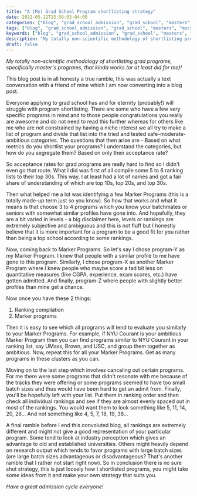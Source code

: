 ```yaml
---
title: "A (My) Grad School Program shortlisting strategy"
date: 2022-05-12T15:56:03-04:00
categories: ["blog", "grad_school_admission", "grad_school", "masters", "mscs"]
tags: ["blog", "grad_school_admission", "grad_school", "masters", "mscs"]
keywords: ["blog", "grad_school_admission", "grad_school", "masters", "mscs"]
description: "My totally non-scientific methodology of shortlisting programs that kinda works!"
draft: false
---
```


*My totally non-scientific methodology of shortlisting grad programs, specifically master's programs, that kinda works (or at least did for me)!*

This blog post is in all honesty a true ramble, this was actually a text conversation with a friend of mine which I am now converting into a blog post.

Everyone applying to grad school has and for eternity (probably!) will struggle with program shortlisting. There are some who have a few very specific programs in mind and to those people congratulations you really are awesome and do not need to read this further whereas for others like me who are not constrained by having a niche interest we all try to make a list of program and divide that list into the tried and tested safe-moderate-ambitious categories. The questions that then arise are - Based on what metrics do you shortlist your programs? I understand the categories, but how do you segregate them? Based on only their acceptance rate?

So acceptance rates for grad programs are really hard to find so I didn't even go that route. What I did was first of all compile some 5 to 6 ranking lists to their top 30s. This way, I at least had a lot of names and got a fair share of understanding of which are top 10s, top 20s, and top 30s. 

Then what helped me a lot was identifying a few Marker Programs (this is a totally made-up term just so you know). So how that works and what it means is that choose 3 to 4 programs which you know your batchmates or seniors with somewhat similar profiles have gone into. And hopefully, they are a bit varied in levels - a big disclaimer here, levels or rankings are extremely subjective and ambiguous and this is not fluff but I honestly believe that it is more important for a program to be a good fit for you rather than being a top school according to some rankings.

Now, coming back to Marker Programs. So let's say I chose program-Y as my Marker Program. I knew that people with a similar profile to me have gone to this program. Similarly, I chose program-X as another Marker Program where I knew people who maybe score a tad bit less on quantitative measures (like CGPA, experience, exam scores, etc.) have gotten admitted. And finally, program-Z where people with slightly better profiles than mine get a chance.

Now once you have these 2 things:
1. Ranking compilation
2. Marker programs

Then it is easy to see which all programs will tend to evaluate you similarly to your Marker Programs. For example, if NYU Courant is your ambitious Marker Program then you can find programs similar to NYU Courant in your ranking list, say UMass, Brown, and USC, and group them together as ambitious. Now, repeat this for all your Marker Programs. Get as many programs in these clusters as you can.

Moving on to the last step which involves canceling out certain programs. For me there were some programs that didn't resonate with me because of the tracks they were offering or some programs seemed to have too small batch sizes and thus would have been hard to get an admit from.
Finally, you'll be hopefully left with your list. Put them in ranking order and then check all individual rankings and see if they are almost evenly spaced out in most of the rankings.
You would want them to look something like 5, 11, 14, 20, 26...
And not something like 4, 5, 7, 18, 19, 38...

A final ramble before I end this convoluted blog, all rankings are extremely different and might not give a good representation of your particular program. Some tend to look at industry perception which gives an advantage to old and established universities. Others might heavily depend on research output which tends to favor programs with large batch sizes (are large batch sizes advantageous or disadvantageous? That's another ramble that I rather not start right now). So in conclusion there is no sure shot strategy, this is just loosely how I shortlisted programs, you might take some ideas from it and make your own strategy that suits you.

*Have a great admission cycle everyone!*
